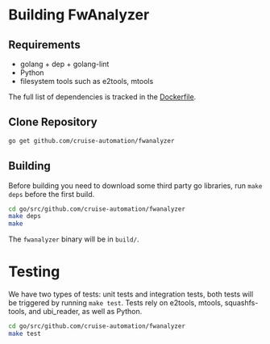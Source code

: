 # Building FwAnalyzer

## Requirements

- golang + dep + golang-lint
- Python
- filesystem tools such as e2tools, mtools

The full list of dependencies is tracked in the [Dockerfile](Dockerfile).

## Clone Repository

```sh
go get github.com/cruise-automation/fwanalyzer
```

## Building

Before building you need to download some third party go libraries, run `make deps` before the first build.

```sh
cd go/src/github.com/cruise-automation/fwanalyzer
make deps
make
```

The `fwanalyzer` binary will be in `build/`.

# Testing

We have two types of tests: unit tests and integration tests, both tests will be triggered by running `make test`.
Tests rely on e2tools, mtools, squashfs-tools, and ubi_reader, as well as Python.

```sh
cd go/src/github.com/cruise-automation/fwanalyzer
make test
```
